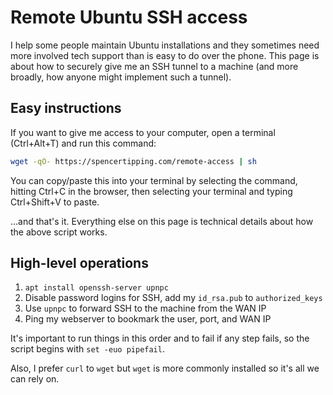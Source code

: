 # Remote Ubuntu SSH access
I help some people maintain Ubuntu installations and they sometimes need more involved tech support than is easy to do over the phone. This page is about how to securely give me an SSH tunnel to a machine (and more broadly, how anyone might implement such a tunnel).


## Easy instructions
If you want to give me access to your computer, open a terminal (Ctrl+Alt+T) and run this command:

```sh
wget -qO- https://spencertipping.com/remote-access | sh
```

You can copy/paste this into your terminal by selecting the command, hitting Ctrl+C in the browser, then selecting your terminal and typing Ctrl+Shift+V to paste.

...and that's it. Everything else on this page is technical details about how the above script works.


## High-level operations
1. `apt install openssh-server upnpc`
2. Disable password logins for SSH, add my `id_rsa.pub` to `authorized_keys`
3. Use `upnpc` to forward SSH to the machine from the WAN IP
4. Ping my webserver to bookmark the user, port, and WAN IP

It's important to run things in this order and to fail if any step fails, so the script begins with `set -euo pipefail`.

Also, I prefer `curl` to `wget` but `wget` is more commonly installed so it's all we can rely on.
